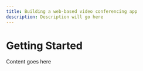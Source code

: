 ```yaml
---
title: Building a web-based video conferencing app
description: Description will go here
---
```


# Getting Started

Content goes here